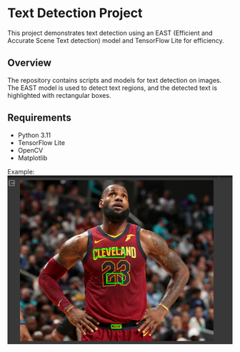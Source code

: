 # Text Detection Project

This project demonstrates text detection using an EAST (Efficient and Accurate Scene Text detection) model and TensorFlow Lite for efficiency. 

## Overview

The repository contains scripts and models for text detection on images. The EAST model is used to detect text regions, and the detected text is highlighted with rectangular boxes. 

## Requirements

- Python 3.11
- TensorFlow Lite
- OpenCV
- Matplotlib


Example: ![Example Image](example.png)
